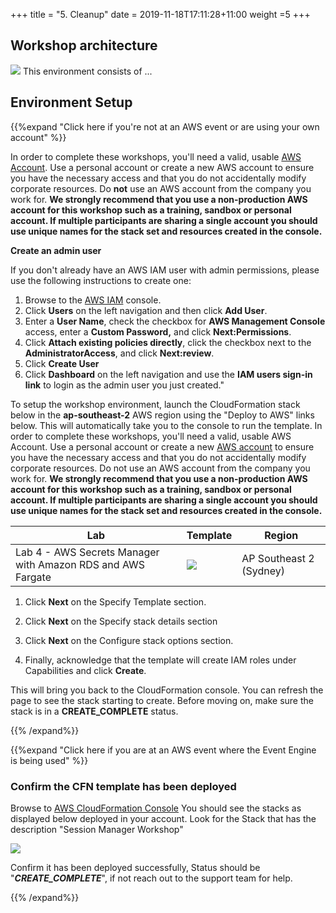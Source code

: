 +++
title = "5. Cleanup"
date = 2019-11-18T17:11:28+11:00
weight =5
+++

## Workshop architecture
![](/images/virtual-proctor/sec-arch.png)
This environment consists of ...

## Environment Setup

{{%expand "Click here if you're not at an AWS event or are using your own account" %}}

In order to complete these workshops, you'll need a valid, usable [AWS Account](https://aws.amazon.com/getting-started/). Use a personal account or create a new AWS account to ensure you have the necessary access and that you do not accidentally modify corporate resources. Do **not** use an AWS account from the company you work for. **We strongly recommend that you use a non-production AWS account for this workshop such as a training, sandbox or personal account. If multiple participants are sharing a single account you should use unique names for the stack set and resources created in the console.**

**Create an admin user**

If you don't already have an AWS IAM user with admin permissions, please use the following instructions to create one:

1. Browse to the [AWS IAM](https://console.aws.amazon.com/iam/) console.
2. Click **Users** on the left navigation and then click **Add User**.
3. Enter a **User Name**, check the checkbox for **AWS Management Console** access, enter a **Custom Password,** and click **Next:Permissions**.
4. Click **Attach existing policies directly**, click the checkbox next to the **AdministratorAccess**, and click **Next:review**.
5. Click **Create User**
6. Click **Dashboard** on the left navigation and use the **IAM users sign-in link** to login as the admin user you just created."

To setup the workshop environment, launch the CloudFormation stack below in the **ap-southeast-2** AWS region using the "Deploy to AWS" links below. This will automatically take you to the console to run the template. In order to complete these workshops, you'll need a valid, usable AWS Account. Use a personal account or create a new [AWS account](https://aws.amazon.com/getting-started/) to ensure you have the necessary access and that you do not accidentally modify corporate resources. Do not use an AWS account from the company you work for. **We strongly recommend that you use a non-production AWS account for this workshop such as a training, sandbox or personal account. If multiple participants are sharing a single account you should use unique names for the stack set and resources created in the console.**

| Lab | Template | Region |
|-----|----------|---------|
| Lab 4 - AWS Secrets Manager with Amazon RDS and AWS Fargate | [![](/images/deploy-to-aws.png)](https://console.aws.amazon.com/cloudformation/home?region=ap-southeast-2#/stacks/new?stackName=secrets&templateURL=https://patesumi-webcontent.s3-ap-southeast-2.amazonaws.com/downloads/secretsmgr.yml) | AP Southeast 2 (Sydney) |

1. Click **Next** on the Specify Template section.

2. Click **Next** on the Specify stack details section

3. Click **Next** on the Configure stack options section.

4. Finally, acknowledge that the template will create IAM roles under Capabilities and click **Create**.

This will bring you back to the CloudFormation console. You can refresh the page to see the stack starting to create. Before moving on, make sure the stack is in a **CREATE_COMPLETE** status. 

{{% /expand%}}


{{%expand "Click here if you are at an AWS event where the Event Engine is being used" %}}

### Confirm the CFN template has been deployed

Browse to [AWS CloudFormation Console](https://ap-southeast-2.console.aws.amazon.com/cloudformation)
You should see the stacks as displayed below deployed in your account. Look for the Stack that has the description "Session Manager Workshop"

![](/images/sec-2.png)

Confirm it has been deployed successfully, Status should be "***CREATE_COMPLETE***", if not reach out to the support team for help.

{{% /expand%}}
